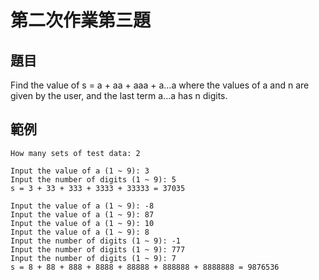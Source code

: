 # 第二次作業第三題
## 題目
Find the value of s = a + aa + aaa + a...a
where the values of a and n are given by the user,
and the last term a...a has n digits.
## 範例
```
How many sets of test data: 2

Input the value of a (1 ~ 9): 3
Input the number of digits (1 ~ 9): 5
s = 3 + 33 + 333 + 3333 + 33333 = 37035

Input the value of a (1 ~ 9): -8
Input the value of a (1 ~ 9): 87
Input the value of a (1 ~ 9): 10
Input the value of a (1 ~ 9): 8
Input the number of digits (1 ~ 9): -1
Input the number of digits (1 ~ 9): 777
Input the number of digits (1 ~ 9): 7
s = 8 + 88 + 888 + 8888 + 88888 + 888888 + 8888888 = 9876536
```
